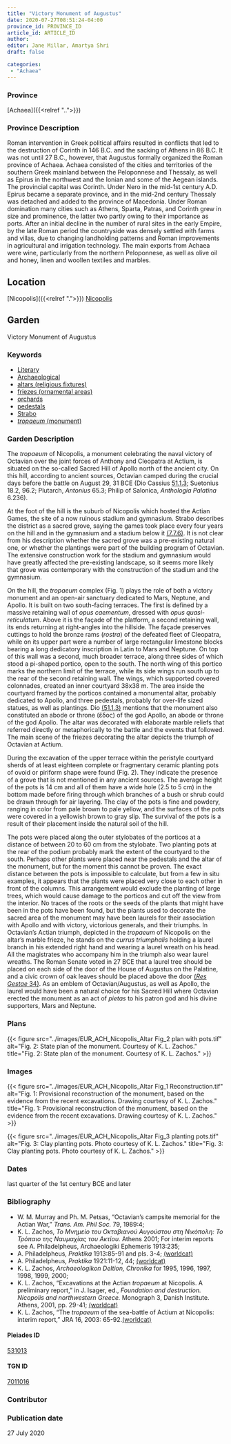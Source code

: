 ```yaml
---
title: "Victory Monument of Augustus"
date: 2020-07-27T08:51:24-04:00
province_id: PROVINCE_ID
article_id: ARTICLE_ID
author:
editor: Jane Millar, Amartya Shri
draft: false

categories:
 - "Achaea"
---
```


### Province

[Achaea]({{<relref "..">}})

### Province Description

Roman intervention in Greek political affairs resulted in conflicts that led to the destruction of Corinth in 146 B.C. and the sacking of Athens in 86 B.C. It was not until 27 B.C., however, that Augustus formally organized the Roman province of Achaea. Achaea consisted of the cities and territories of the southern Greek mainland between the Peloponnese and Thessaly, as well as Epirus in the northwest and the Ionian and some of the Aegean islands.
The provincial capital was Corinth. Under Nero in the mid-1st century A.D. Epirus became a separate province, and in the mid-2nd century Thessaly was detached and added to the province of Macedonia. Under Roman domination many cities such as Athens, Sparta, Patras, and Corinth grew in size and prominence, the latter two partly owing to their importance as ports.  After an initial decline in the number of rural sites in the early Empire, by the late Roman period the countryside was densely settled with farms and villas, due to changing landholding patterns and Roman improvements in agricultural and irrigation technology. The main exports from Achaea were wine, particularly from the northern Peloponnese, as well as olive oil and honey, linen and woollen textiles and marbles.

## Location

[Nicopolis]({{<relref ".">}})
[Nicopolis](https://pleiades.stoa.org/places/531013)

<!--### Location Description-->

<!-- LEAVE THIS BLANK FOR NOW

## Sublocation

[AREA WITHIN LOCATION, LIKE “PALATINE HILL”](GEOREFERENCE LINK)
A sublocation is any area larger than an individual garden, but located within a location. I would always try to include a link to a controlled vocabulary here if possible. This ID may well be different from the Garden ID, e.g., Pompeii versus a Garden in one of the houses which has its own Pleiades ID.
-->

<!--### Sublocation Description-->

<!-- DESCRIPTION -->

## Garden

Victory Monument of Augustus

### Keywords

- [Literary](#)
- [Archaeological](#)
- [altars (religious fixtures)](http://vocab.getty.edu/page/aat/300003725)
- [friezes (ornamental areas)](http://vocab.getty.edu/page/aat/300123582)
- [orchards](http://vocab.getty.edu/page/aat/300008890)
- [pedestals](http://vocab.getty.edu/page/aat/300001744)
- [Strabo](#)
- [*tropaeum* (monument)](http://vocab.getty.edu/page/aat/300007038)

### Garden Description

The *tropaeum* of Nicopolis, a monument celebrating the naval victory of Octavian over the joint forces of Anthony and Cleopatra at Actium, is situated on the so-called Sacred Hill of Apollo north of the ancient city. On this hill, according to ancient sources, Octavian camped during the crucial days before the battle on August 29, 31 BCE (Dio Cassius [51.1.3]( http://data.perseus.org/citations/urn:cts:greekLit:tlg0385.tlg001.perseus-grc1:51.1.3); Suetonius 18.2, 96.2; Plutarch, *Antonius* 65.3; Philip of Salonica, *Anthologia Palatina* 6.236).

At the foot of the hill is the suburb of Nicopolis which hosted the Actian Games, the site of a now ruinous stadium and gymnasium. Strabo describes the district as a sacred grove, saying the games took place every four years on the hill and in the gymnasium and a stadium below it [(7.7.6)](http://data.perseus.org/citations/urn:cts:greekLit:tlg0099.tlg001.perseus-eng1:7.7.6). It is not clear from his description whether the sacred grove was a pre-existing natural one, or whether the plantings were part of the building program of Octavian. The extensive construction work for the stadium and gymnasium would have greatly affected the pre-existing landscape, so it seems more likely that grove was contemporary with the construction of the stadium and the gymnasium.

On the hill, the *tropaeum* complex (Fig. 1) plays the role of both a victory monument and an open-air sanctuary dedicated to Mars, Neptune, and Apollo. It is built on two south-facing terraces. The first is defined by a massive retaining wall of *opus caementum*, dressed with *opus quasi-reticulatum*. Above it is the façade of the platform, a second retaining wall, its ends returning at right-angles into the hillside. The façade preserves cuttings to hold the bronze rams (*rostra*) of the defeated fleet of Cleopatra, while on its upper part were a number of large rectangular limestone blocks bearing a long dedicatory inscription in Latin to Mars and Neptune. On top of this wall was a second, much broader terrace, along three sides of which stood a pi-shaped portico, open to the south. The north wing of this portico marks the northern limit of the terrace, while its side wings run south up to the rear of the second retaining wall. The wings, which supported covered colonnades, created an inner courtyard 38x38 m. The area inside the courtyard framed by the porticos contained a monumental altar, probably dedicated to Apollo, and three pedestals, probably for over-life sized statues, as well as plantings. Dio [(51.1.3)](http://data.perseus.org/citations/urn:cts:greekLit:tlg0385.tlg001.perseus-grc1:51.1.3) mentions that the monument also constituted an abode or throne (ἕδος) of the god Apollo, an abode or throne of the god Apollo. The altar was decorated with elaborate marble reliefs that referred directly or metaphorically to the battle and the events that followed. The main scene of the friezes decorating the altar depicts the triumph of Octavian at Actium.

During the excavation of the upper terrace within the peristyle courtyard sherds of at least eighteen complete or fragmentary ceramic planting pots of ovoid or piriform shape were found (Fig. 2).  They indicate the presence of a grove that is not mentioned in any ancient sources. The average height of the pots is 14 cm and all of them have a wide hole (2.5 to 5 cm) in the bottom made before firing through which branches of a bush or shrub could be drawn through for air layering. The clay of the pots is fine and powdery, ranging in color from pale brown to pale yellow, and the surfaces of the pots were covered in a yellowish brown to gray slip.  The survival of the pots is a result of their placement inside the natural soil of the hill.

The pots were placed along the outer stylobates of the porticos at a distance of between 20 to 60 cm from the stylobate. Two planting pots at the rear of the podium probably mark the extent of the courtyard to the south. Perhaps other plants were placed near the pedestals and the altar of the monument, but for the moment this cannot be proven. The exact distance between the pots is impossible to calculate, but from a few in situ examples, it appears that the plants were placed very close to each other in front of the columns. This arrangement would exclude the planting of large trees, which would cause damage to the porticos and cut off the view from the interior. No traces of the roots or the seeds of the plants that might have been in the pots have been found, but the plants used to decorate the sacred area of the monument may have been laurels for their association with Apollo and with victory, victorious generals, and their triumphs. In Octavian’s Actian triumph, depicted in the *tropaeum* of Nicopolis on the altar’s marble frieze, he stands on the *currus triumphalis* holding a laurel branch in his extended right hand and wearing a laurel wreath on his head. All the magistrates who accompany him in the triumph also wear laurel wreaths. The Roman Senate voted in 27 BCE that a laurel tree should be placed on each side of the door of the House of Augustus on the Palatine, and a civic crown of oak leaves should be placed above the door [(*Res Gestae* 34)](http://data.perseus.org/citations/urn:cts:latinLit:phi1221.phi007.perseus-lat1:34). As an emblem of Octavian/Augustus, as well as Apollo, the laurel would have been a natural choice for his Sacred Hill where Octavian erected the monument as an act of *pietas* to his patron god and his divine supporters, Mars and Neptune.

<!--### Maps-->

<!--
OLD WAY (DO NOT USE)
![alt_text](../../images/image_name.ext)
*CAPTION*

NEW WAY ↓↓↓↓
{{< figure src="../images/image_name.ext" alt="ALT_TEXT" title="CAPTION" >}}
-->

### Plans

{{< figure src="../images/EUR_ACH_Nicopolis_Altar Fig_2 plan with pots.tif" alt="Fig. 2: State plan of the monument.  Courtesy of K. L. Zachos." title="Fig. 2: State plan of the monument.  Courtesy of K. L. Zachos." >}}

### Images


{{< figure src="../images/EUR_ACH_Nicopolis_Altar Fig_1 Reconstruction.tif" alt="Fig. 1: Provisional reconstruction of the monument, based on the evidence from the recent excavations. Drawing courtesy of K. L. Zachos." title="Fig. 1: Provisional reconstruction of the monument, based on the evidence from the recent excavations. Drawing courtesy of K. L. Zachos." >}}


{{< figure src="../images/EUR_ACH_Nicopolis_Altar Fig_3 planting pots.tif" alt="Fig. 3: Clay planting pots. Photo courtesy of K. L. Zachos." title="Fig. 3: Clay planting pots. Photo courtesy of K. L. Zachos." >}}

### Dates

last quarter of the 1st century BCE and later

### Bibliography

* W. M. Murray and Ph. M. Petsas, “Octavian’s campsite memorial for the Actian War,” *Trans. Am. Phil Soc.* 79, 1989:4;
* K. L. Zachos, *Το Μνημείο του Οκταβιανού Αυγούστου στη Νικόπολη: Το Τρόπαιο της Ναυμαχίας του Ακτίου.* Athens 2001; For interim reports see A. Philadelpheus, Archaeologiki Ephemeris 1913:235;
* A. Philadelpheus, *Praktika* 1913:85-91 and pls. 3-4; [(worldcat)](http://www.worldcat.org/oclc/81311225)
* A. Philadelpheus, *Praktika* 1921:11-12, 44; [(worldcat)](http://www.worldcat.org/oclc/81311225)
* K. L. Zachos, *Archaeologikon Deltion, Chronika* for 1995, 1996, 1997, 1998, 1999, 2000;
* K. L. Zachos, “Excavations at the Actian *tropaeum* at Nicopolis. A preliminary report,” in J. Isager, ed., *Foundation and destruction. Nicopolis and northwestern Greece.* Monograph 3, Danish Institute. Athens, 2001, pp. 29-41; [(worldcat)](http://www.worldcat.org/oclc/491885471)
* K. L. Zachos, “The *tropaeum* of the sea-battle of Actium at Nicopolis: interim report,” JRA 16, 2003: 65-92.[(worldcat)](http://www.worldcat.org/oclc/5884366383)                     

<!--#### Periodo ID-->

<!-- [PERIODO_ID](https://pleiades.stoa.org/places/PLEIADES_ID) -->

#### Pleiades ID

[531013](https://pleiades.stoa.org/places/531013)

#### TGN ID

[7011016](http://vocab.getty.edu/page/tgn/7011016)

### Contributor

### Publication date

27 July 2020

<!--### Related articles-->

<!-- Links to other related articles. Leave blank for now -->